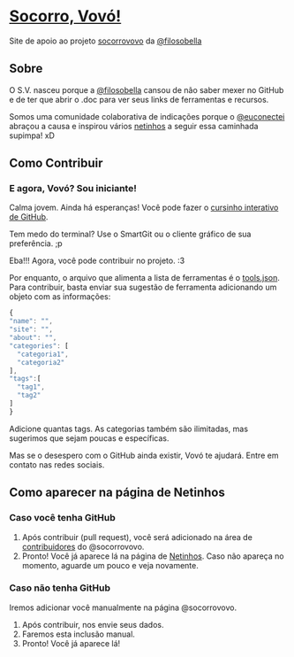 # [Socorro, Vovó!](https://socorrovovo.github.io)
Site de apoio ao projeto [socorrovovo][vsoriginal] da [@filosobella][filosobella]

## Sobre

O S.V. nasceu porque a [@filosobella][filosobella] cansou de não saber mexer no GitHub e de ter que abrir o .doc para ver seus links de ferramentas e recursos.

Somos uma comunidade colaborativa de indicações porque o [@euconectei][euconectei] abraçou a causa e inspirou vários [netinhos][netinhos] a seguir essa caminhada supimpa! xD

## Como Contribuir

### E agora, Vovó? Sou iniciante!

Calma jovem. Ainda há esperanças! Você pode fazer o [cursinho interativo de GitHub][cursoGithub].

Tem medo do terminal? Use o SmartGit ou o cliente gráfico de sua preferência. ;p

Eba!!! Agora, você pode contribuir no projeto. :3

Por enquanto, o arquivo que alimenta a lista de ferramentas é o [tools.json][dataFerramentas]. Para contribuir, basta enviar sua sugestão de ferramenta adicionando um objeto com as informações:

  ```js
{
  "name": "",
  "site": "",
  "about": "",
  "categories": [
    "categoria1",
    "categoria2"
  ],
  "tags":[
    "tag1",
    "tag2"
  ]
}
  ```
Adicione quantas tags. As categorias também são ilimitadas, mas sugerimos que sejam poucas e específicas.

Mas se o desespero com o GitHub ainda existir, Vovó te ajudará. Entre em contato nas redes sociais.

## Como aparecer na página de Netinhos

### Caso você tenha GitHub

1. Após contribuir (pull request), você será adicionado na área de [contribuidores](contribuidores) do @socorrovovo.
2. Pronto! Você já aparece lá na página de [Netinhos](netinhos). Caso não apareça no momento, aguarde um pouco e veja novamente.

### Caso não tenha GitHub

Iremos adicionar você manualmente na página @socorrovovo.

1. Após contribuir, nos envie seus dados.
2. Faremos esta inclusão manual.
3. Pronto! Você já aparece lá!

[cursoGithub]: https://try.github.io/levels/1/challenges/1
[dataFerramentas]: /data/tools.json
[euconectei]: https://github.com/euconectei
[filosobella]: https://github.com/filosobella
[netinhos]: https://github.com/orgs/socorrovovo/people
[vsoriginal]: https://github.com/filosobella/socorrovovo
